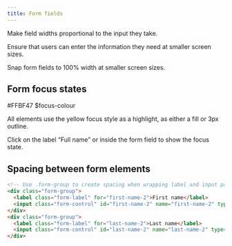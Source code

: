 ```yaml
---
title: Form fields
---
```


Make field widths proportional to the input they take.

Ensure that users can enter the information they need at smaller screen sizes.

Snap form fields to 100% width at smaller screen sizes.

## Form focus states

#FFBF47
$focus-colour

All elements use the yellow focus style as a highlight, as either a fill or 3px outline.

Click on the label “Full name” or inside the form field to show the focus state.

## Spacing between form elements

```html
<!-- Use .form-group to create spacing when wrapping label and input pairs -->
<div class="form-group">
  <label class="form-label" for="first-name-2">First name</label>
  <input class="form-control" id="first-name-2" name="first-name-2" type="text">
</div>
<div class="form-group">
  <label class="form-label" for="last-name-2">Last name</label>
  <input class="form-control" id="last-name-2" name="last-name-2" type="text">
</div>
```


